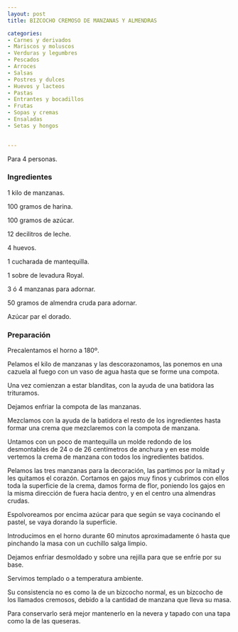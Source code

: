 ```yaml
---
layout: post
title: BIZCOCHO CREMOSO DE MANZANAS Y ALMENDRAS

categories:
- Carnes y derivados
- Mariscos y moluscos
- Verduras y legumbres
- Pescados
- Arroces
- Salsas
- Postres y dulces
- Huevos y lacteos
- Pastas
- Entrantes y bocadillos
- Frutas
- Sopas y cremas
- Ensaladas
- Setas y hongos
 

---
```


Para 4 personas.

<h3>Ingredientes</h3>

1 kilo de manzanas.

100 gramos de harina.

100 gramos de azúcar.

12 decilitros de leche.

4 huevos.

1 cucharada de mantequilla.

1 sobre de levadura Royal.

3 ó 4 manzanas para adornar.

50 gramos de almendra cruda para adornar.

Azúcar par el dorado.

<h3>Preparación</h3>

Precalentamos el horno a 180&ordm;.

Pelamos el kilo de manzanas y las descorazonamos, las ponemos en una cazuela al fuego con un vaso de agua hasta que se forme una compota.

Una vez comienzan a estar blanditas, con la ayuda de una batidora las trituramos.

Dejamos enfriar la compota de las manzanas.

Mezclamos con la ayuda de la batidora el resto de los ingredientes hasta formar una crema que mezclaremos con la compota de manzana.

Untamos con un poco de mantequilla un molde redondo de los desmontables de 24 o de 26 centímetros de anchura y en ese molde vertemos la crema de manzana con todos los ingredientes batidos.

Pelamos las tres manzanas para la decoración, las partimos por la mitad y les quitamos el corazón. Cortamos en gajos muy finos y cubrimos con ellos toda la superficie de la crema, damos forma de flor, poniendo los gajos en la misma dirección de fuera hacia dentro, y en el centro una almendras crudas.

Espolvoreamos por encima azúcar para que según se vaya cocinando el pastel, se vaya dorando la superficie.

Introducimos en el horno durante 60 minutos aproximadamente ó hasta que pinchando la masa con un cuchillo salga limpio.

Dejamos enfriar desmoldado y sobre una rejilla para que se enfríe por su base.

Servimos templado o a temperatura ambiente.

Su consistencia no es como la de un bizcocho normal, es un bizcocho de los llamados cremosos, debido a la cantidad de manzana que lleva su masa.

Para conservarlo será mejor mantenerlo en la nevera y tapado con una tapa como la de las queseras.

